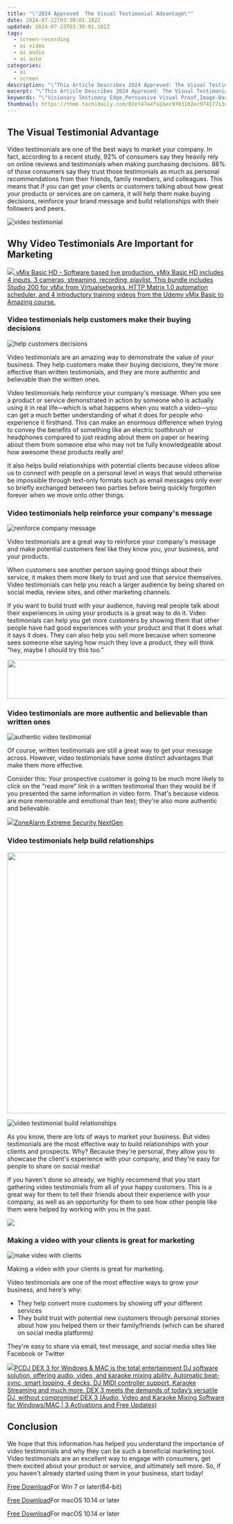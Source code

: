 ```yaml
---
title: "\"2024 Approved  The Visual Testimonial Advantage\""
date: 2024-07-22T03:30:01.182Z
updated: 2024-07-23T03:30:01.182Z
tags: 
  - screen-recording
  - ai video
  - ai audio
  - ai auto
categories: 
  - ai
  - screen
description: "\"This Article Describes 2024 Approved: The Visual Testimonial Advantage\""
excerpt: "\"This Article Describes 2024 Approved: The Visual Testimonial Advantage\""
keywords: "\"Visionary Testimony Edge,Persuasive Visual Proof,Image-Based Evidence,Clear Visual Witnessing,Imagery Powerful Arguments,Compelling Graphic Support,Evidential Picture Advantage\""
thumbnail: https://thmb.techidaily.com/02ef47e4fa1bec9703102ec97417713d4516fad507615fc36a561cee9ad50600.png
---
```


## The Visual Testimonial Advantage

Video testimonials are one of the best ways to market your company. In fact, according to a recent study, 92% of consumers say they heavily rely on online reviews and testimonials when making purchasing decisions. 88% of those consumers say they trust those testimonials as much as personal recommendations from their friends, family members, and colleagues. This means that if you can get your clients or customers talking about how great your products or services are on camera, it will help them make buying decisions, reinforce your brand message and build relationships with their followers and peers.

![video testimonial](https://images.wondershare.com/filmora/article-images/2022/07/video-testimonial.jpg)

## Why Video Testimonials Are Important for Marketing

<!-- affiliate ads begin -->
<a href="https://secure.2checkout.com/order/checkout.php?PRODS=4718728&QTY=1&AFFILIATE=108875&CART=1"> <img src="https://secure.avangate.com/images/merchant/ce9a6fb2becc2d235e62b125e9260102/products/vMixCallScreenshot1-large.jpg" border="0"> vMix Basic HD - Software based live production. vMix Basic HD includes 4 inputs, 3 cameras, streaming, recording, playlist. 
This bundle includes Studio 200 for vMix from Virtualsetworks, HTTP Matrix 1.0 automation scheduler, and 4 introductory training videos from the Udemy vMix Basic to Amazing course. </a>
<!-- affiliate ads end -->
### Video testimonials help customers make their buying decisions

![help customers decisions](https://images.wondershare.com/filmora/article-images/2022/07/help-customers-decisions.jpg)

Video testimonials are an amazing way to demonstrate the value of your business. They help customers make their buying decisions, they're more effective than written testimonials, and they are more authentic and believable than the written ones.

Video testimonials help reinforce your company's message. When you see a product or service demonstrated in action by someone who is actually using it in real life—which is what happens when you watch a video—you can get a much better understanding of what it does for people who experience it firsthand. This can make an enormous difference when trying to convey the benefits of something like an electric toothbrush or headphones compared to just reading about them on paper or hearing about them from someone else who may not be fully knowledgeable about how awesome these products really are!

It also helps build relationships with potential clients because videos allow us to connect with people on a personal level in ways that would otherwise be impossible through text-only formats such as email messages only ever so briefly exchanged between two parties before being quickly forgotten forever when we move onto other things.

### Video testimonials help reinforce your company's message

![reinforce company message](https://images.wondershare.com/filmora/article-images/2022/07/reinforce-company-message.jpg)

Video testimonials are a great way to reinforce your company's message and make potential customers feel like they know you, your business, and your products.

When customers see another person saying good things about their service, it makes them more likely to trust and use that service themselves. Video testimonials can help you reach a larger audience by being shared on social media, review sites, and other marketing channels.

If you want to build trust with your audience, having real people talk about their experiences in using your products is a great way to do it. Video testimonials can help you get more customers by showing them that other people have had good experiences with your product and that it does what it says it does. They can also help you sell more because when someone sees someone else saying how much they love a product, they will think "hey, maybe I should try this too."

<!-- affiliate ads begin -->
<a href="https://arkmc.pxf.io/c/5597632/427477/5172" target="_top" id="427477"><img src="//a.impactradius-go.com/display-ad/5172-427477" border="0" alt="" width="728" height="90"/></a><img height="0" width="0" src="https://arkmc.pxf.io/i/5597632/427477/5172" style="position:absolute;visibility:hidden;" border="0" />
<!-- affiliate ads end -->
### Video testimonials are more authentic and believable than written ones

![authentic video testimonial](https://images.wondershare.com/filmora/article-images/2022/07/authentic-video-testimonial.jpg)

Of course, written testimonials are still a great way to get your message across. However, video testimonials have some distinct advantages that make them more effective.

Consider this: Your prospective customer is going to be much more likely to click on the “read more” link in a written testimonial than they would be if you presented the same information in video form. That's because videos are more memorable and emotional than text; they're also more authentic and believable.

<!-- affiliate ads begin -->
<a href="https://estore.zonealarm.com/order/checkout.php?PRODS=36245101&QTY=1&AFFILIATE=108875&CART=1"><img src="https://sc1.checkpoint.com/sc1/za/images/boxes/zang_box_trust.png" border="0">ZoneAlarm Extreme Security NextGen</a>
<!-- affiliate ads end -->
### Video testimonials help build relationships

<!-- affiliate ads begin -->
<a href="https://appsumo.8odi.net/c/5597632/2082535/7443" target="_top" id="2082535"><img src="//a.impactradius-go.com/display-ad/7443-2082535" border="0" alt="" width="1200" height="600"/></a><img height="0" width="0" src="https://appsumo.8odi.net/i/5597632/2082535/7443" style="position:absolute;visibility:hidden;" border="0" />
<!-- affiliate ads end -->
![video testimonial build relationships](https://images.wondershare.com/filmora/article-images/2022/07/video-testimonial-build-relationships.jpg)

As you know, there are lots of ways to market your business. But video testimonials are the most effective way to build relationships with your clients and prospects. Why? Because they're personal, they allow you to showcase the client's experience with your company, and they're easy for people to share on social media!

If you haven't done so already, we highly recommend that you start gathering video testimonials from all of your happy customers. This is a great way for them to tell their friends about their experience with your company, as well as an opportunity for them to see how other people like them were helped by working with you in the past.

<!-- affiliate ads begin -->
<a href="https://secure.2checkout.com/order/checkout.php?PRODS=4940317&QTY=1&AFFILIATE=108875&CART=1"><img src="https://secure.avangate.com/images/merchant/333ac5d90817d69113471fbb6e531bee/sps-partnership-728x90eng.png" border="0"></a>
<!-- affiliate ads end -->
### Making a video with your clients is great for marketing

![make video with clients](https://images.wondershare.com/filmora/article-images/2022/07/make-video-with-clients.jpg)

Making a video with your clients is great for marketing.

Video testimonials are one of the most effective ways to grow your business, and here's why:

* They help convert more customers by showing off your different services
* They build trust with potential new customers through personal stories about how you helped them or their family/friends (which can be shared on social media platforms)

They're easy to share via email, text message, and social media sites like Facebook or Twitter

<!-- affiliate ads begin -->
<a href="https://shop.pcdj.com/order/checkout.php?PRODS=4698824&QTY=1&AFFILIATE=108875&CART=1"> <img src="https://secure.avangate.com/images/merchant/47f4b6321e9fd8e8f7326a6adc1a7c1e/products/dex3pro-screenshot-homepage.png" border="0">PCDJ DEX 3 for Windows & MAC is the total entertainment DJ software solution, offering audio, video, and karaoke mixing ability. Automatic beat-sync, smart looping, 4 decks, DJ MIDI controller support, Karaoke Streaming and much more. 
DEX 3 meets the demands of today’s versatile DJ, without compromise! 
DEX 3 (Audio, Video and Karaoke Mixing Software for Windows/MAC | 3 Activations and Free Updates)</a>
<!-- affiliate ads end -->
## Conclusion

We hope that this information has helped you understand the importance of video testimonials and why they can be such a beneficial marketing tool. Video testimonials are an excellent way to engage with consumers, get them excited about your product or service, and ultimately sell more. So, if you haven't already started using them in your business, start today!

[Free Download](https://tools.techidaily.com/wondershare/filmora/download/)For Win 7 or later(64-bit)

[Free Download](https://tools.techidaily.com/wondershare/filmora/download/)For macOS 10.14 or later

</article

[Free Download](https://tools.techidaily.com/wondershare/filmora/download/)For macOS 10.14 or later

<ins class="adsbygoogle"
     style="display:block"
     data-ad-format="autorelaxed"
     data-ad-client="ca-pub-7571918770474297"
     data-ad-slot="1223367746"></ins>

<ins class="adsbygoogle"
     style="display:block"
     data-ad-format="autorelaxed"
     data-ad-client="ca-pub-7571918770474297"
     data-ad-slot="1223367746"></ins>



<ins class="adsbygoogle"
     style="display:block"
     data-ad-client="ca-pub-7571918770474297"
     data-ad-slot="8358498916"
     data-ad-format="auto"
     data-full-width-responsive="true"></ins>





